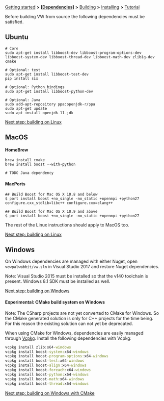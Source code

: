 [Getting started](https://github.com/VowpalWabbit/vowpal_wabbit/wiki/Getting-started) **>** [**[Dependencies]**](https://github.com/VowpalWabbit/vowpal_wabbit/wiki/Dependencies) **>** [Building](https://github.com/VowpalWabbit/vowpal_wabbit/wiki/Building) **>** [Installing](https://github.com/VowpalWabbit/vowpal_wabbit/wiki/Installing) **>** [Tutorial](https://github.com/VowpalWabbit/vowpal_wabbit/wiki/Tutorial)

Before building VW from source the following dependencies must be satisfied.

## Ubuntu
```shell
# Core
sudo apt-get install libboost-dev libboost-program-options-dev libboost-system-dev libboost-thread-dev libboost-math-dev zlib1g-dev cmake

# Optional: test
sudo apt-get install libboost-test-dev  
pip install six

# Optional: Python bindings
sudo apt-get install libboost-python-dev

# Optional: Java
sudo add-apt-repository ppa:openjdk-r/ppa
sudo apt-get update
sudo apt install openjdk-11-jdk
```

[Next step: building on Linux](https://github.com/VowpalWabbit/vowpal_wabbit/wiki/Building#linux)

## MacOS
#### HomeBrew
```shell
brew install cmake
brew install boost --with-python

# TODO Java dependency
```

#### MacPorts
```
## Build Boost for Mac OS X 10.8 and below
$ port install boost +no_single -no_static +openmpi +python27 configure.cxx_stdlib=libc++ configure.cxx=clang++

## Build Boost for Mac OS X 10.9 and above
$ port install boost +no_single -no_static +openmpi +python27
```

The rest of the Linux instructions should apply to MacOS too.

[Next step: building on Linux](https://github.com/VowpalWabbit/vowpal_wabbit/wiki/Building#linux)

## Windows
On Windows dependencies are managed with either Nuget, open `vowpalwabbit/vw.sln` in Visual Studio 2017 and restore Nuget dependencies.

Note: Visual Studio 2015 must be installed so that the v140 toolchain is present. Windows 8.1 SDK must be installed as well.

[Next step: building on Windows](https://github.com/VowpalWabbit/vowpal_wabbit/wiki/Building#windows)

#### Experimental: CMake build system on Windows
Note: The CSharp projects are not yet converted to CMake for Windows. So the CMake generated solution is only for C++ projects for the time being. For this reason the existing solution can not yet be deprecated. 

When using CMake for Windows, dependencies are easily managed through [Vcpkg](https://github.com/Microsoft/vcpkg). Install the following dependencies with Vcpkg:
```cmd
vcpkg install zlib:x64-windows
vcpkg install boost-system:x64-windows
vcpkg install boost-program-options:x64-windows
vcpkg install boost-test:x64-windows
vcpkg install boost-align:x64-windows
vcpkg install boost-foreach:x64-windows
vcpkg install boost-python:x64-windows
vcpkg install boost-math:x64-windows
vcpkg install boost-thread:x64-windows
```

[Next step: building on Windows with CMake](https://github.com/VowpalWabbit/vowpal_wabbit/wiki/Building#experimental-using-cmake-on-windows)

